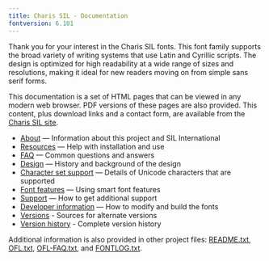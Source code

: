 ```yaml
---
title: Charis SIL - Documentation
fontversion: 6.101
---
```


Thank you for your interest in the Charis SIL fonts. This font family supports the broad variety of writing systems that use Latin and Cyrillic scripts. The design is optimized for high readability at a wide range of sizes and resolutions, making it ideal for new readers moving on from simple sans serif forms. 

This documentation is a set of HTML pages that can be viewed in any modern web browser. PDF versions of these pages are also provided. This content, plus download links and a contact form, are available from the [Charis SIL site](https://software.sil.org/charis/).

- [About](about.md) — Information about this project and SIL International
- [Resources](resources.md) — Help with installation and use
- [FAQ](faq.md) — Common questions and answers
- [Design](design.md) — History and background of the design
- [Character set support](charset.md) — Details of Unicode characters that are supported
- [Font features](features.md) — Using smart font features
- [Support](support.md) — How to get additional support
- [Developer information](developer.md) — How to modify and build the fonts
- [Versions](versions.md) - Sources for alternate versions
- [Version history](history.md) - Complete version history

Additional information is also provided in other project files: [README.txt](../README.txt), [OFL.txt](../OFL.txt), [OFL-FAQ.txt](../OFL-FAQ.txt), and [FONTLOG.txt](../FONTLOG.txt).


